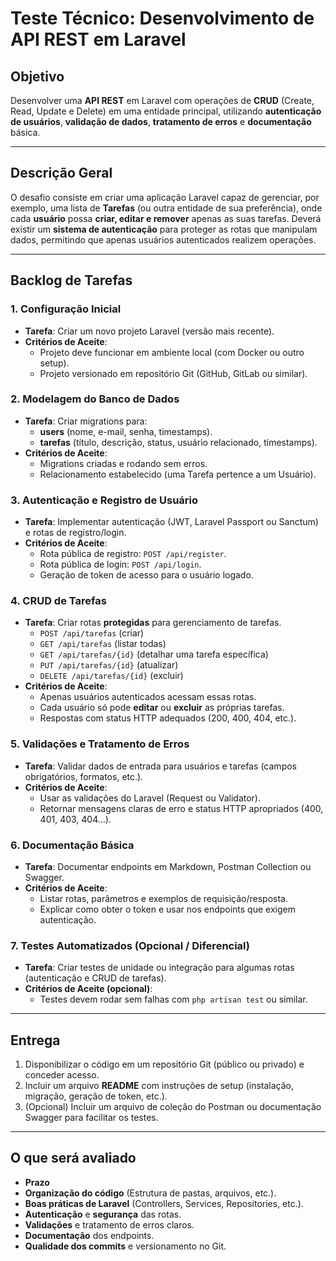 # Teste Técnico: Desenvolvimento de API REST em Laravel

## Objetivo
Desenvolver uma **API REST** em Laravel com operações de **CRUD** (Create, Read, Update e Delete) em uma entidade principal, utilizando **autenticação de usuários**, **validação de dados**, **tratamento de erros** e **documentação** básica.

---

## Descrição Geral
O desafio consiste em criar uma aplicação Laravel capaz de gerenciar, por exemplo, uma lista de **Tarefas** (ou outra entidade de sua preferência), onde cada **usuário** possa **criar, editar e remover** apenas as suas tarefas. Deverá existir um **sistema de autenticação** para proteger as rotas que manipulam dados, permitindo que apenas usuários autenticados realizem operações.

---

## Backlog de Tarefas

### 1. Configuração Inicial
- **Tarefa**: Criar um novo projeto Laravel (versão mais recente).
- **Critérios de Aceite**:
  - Projeto deve funcionar em ambiente local (com Docker ou outro setup).
  - Projeto versionado em repositório Git (GitHub, GitLab ou similar).

### 2. Modelagem do Banco de Dados
- **Tarefa**: Criar migrations para:
  - **users** (nome, e-mail, senha, timestamps).
  - **tarefas** (título, descrição, status, usuário relacionado, timestamps).
- **Critérios de Aceite**:
  - Migrations criadas e rodando sem erros.
  - Relacionamento estabelecido (uma Tarefa pertence a um Usuário).

### 3. Autenticação e Registro de Usuário
- **Tarefa**: Implementar autenticação (JWT, Laravel Passport ou Sanctum) e rotas de registro/login.
- **Critérios de Aceite**:
  - Rota pública de registro: `POST /api/register`.
  - Rota pública de login: `POST /api/login`.
  - Geração de token de acesso para o usuário logado.

### 4. CRUD de Tarefas
- **Tarefa**: Criar rotas **protegidas** para gerenciamento de tarefas.
  - `POST /api/tarefas` (criar)
  - `GET /api/tarefas` (listar todas)
  - `GET /api/tarefas/{id}` (detalhar uma tarefa específica)
  - `PUT /api/tarefas/{id}` (atualizar)
  - `DELETE /api/tarefas/{id}` (excluir)
- **Critérios de Aceite**:
  - Apenas usuários autenticados acessam essas rotas.
  - Cada usuário só pode **editar** ou **excluir** as próprias tarefas.
  - Respostas com status HTTP adequados (200, 400, 404, etc.).

### 5. Validações e Tratamento de Erros
- **Tarefa**: Validar dados de entrada para usuários e tarefas (campos obrigatórios, formatos, etc.).
- **Critérios de Aceite**:
  - Usar as validações do Laravel (Request ou Validator).
  - Retornar mensagens claras de erro e status HTTP apropriados (400, 401, 403, 404...).

### 6. Documentação Básica
- **Tarefa**: Documentar endpoints em Markdown, Postman Collection ou Swagger.
- **Critérios de Aceite**:
  - Listar rotas, parâmetros e exemplos de requisição/resposta.
  - Explicar como obter o token e usar nos endpoints que exigem autenticação.

### 7. Testes Automatizados (Opcional / Diferencial)
- **Tarefa**: Criar testes de unidade ou integração para algumas rotas (autenticação e CRUD de tarefas).
- **Critérios de Aceite (opcional)**:
  - Testes devem rodar sem falhas com `php artisan test` ou similar.

---

## Entrega
1. Disponibilizar o código em um repositório Git (público ou privado) e conceder acesso.
2. Incluir um arquivo **README** com instruções de setup (instalação, migração, geração de token, etc.).
3. (Opcional) Incluir um arquivo de coleção do Postman ou documentação Swagger para facilitar os testes.

---

## O que será avaliado
- **Prazo**
- **Organização do código** (Estrutura de pastas, arquivos, etc.).
- **Boas práticas de Laravel** (Controllers, Services, Repositories, etc.).
- **Autenticação** e **segurança** das rotas.
- **Validações** e tratamento de erros claros.
- **Documentação** dos endpoints.
- **Qualidade dos commits** e versionamento no Git.
